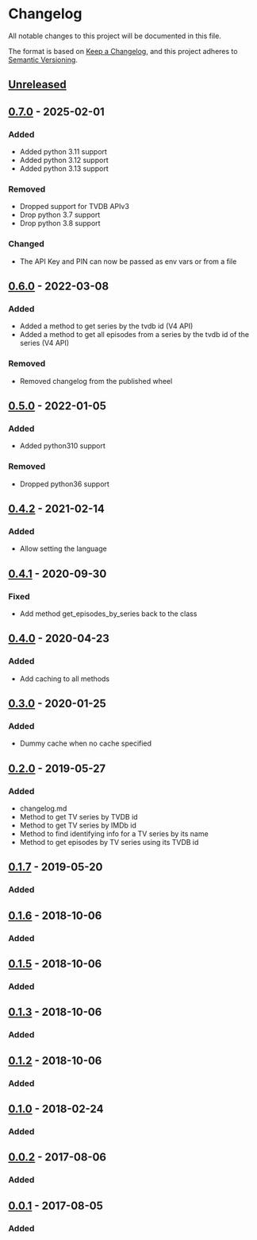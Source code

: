 # Changelog

All notable changes to this project will be documented in this file.

The format is based on [Keep a Changelog], and this project adheres to [Semantic Versioning].

## [Unreleased]

## [0.7.0] - 2025-02-01

### Added

- Added python 3.11 support
- Added python 3.12 support
- Added python 3.13 support

### Removed

- Dropped support for TVDB APIv3
- Drop python 3.7 support
- Drop python 3.8 support

### Changed

- The API Key and PIN can now be passed as env vars or from a file

## [0.6.0] - 2022-03-08

### Added

- Added a method to get series by the tvdb id (V4 API)
- Added a method to get all episodes from a series by the tvdb id of
  the series (V4 API)

### Removed

- Removed changelog from the published wheel

## [0.5.0] - 2022-01-05

### Added

- Added python310 support

### Removed

- Dropped python36 support

## [0.4.2] - 2021-02-14

### Added

- Allow setting the language

## [0.4.1] - 2020-09-30

### Fixed

- Add method get_episodes_by_series back to the class

## [0.4.0] - 2020-04-23

### Added

- Add caching to all methods

## [0.3.0] - 2020-01-25

### Added

- Dummy cache when no cache specified

## [0.2.0] - 2019-05-27

### Added

- changelog.md
- Method to get TV series by TVDB id
- Method to get TV series by IMDb id
- Method to find identifying info for a TV series by its name
- Method to get episodes by TV series using its TVDB id

## [0.1.7] - 2019-05-20

### Added

## [0.1.6] - 2018-10-06

### Added

## [0.1.5] - 2018-10-06

### Added

## [0.1.3] - 2018-10-06

### Added

## [0.1.2] - 2018-10-06

### Added

## [0.1.0] - 2018-02-24

### Added

## [0.0.2] - 2017-08-06

### Added

## [0.0.1] - 2017-08-05

### Added

[Keep a Changelog]: https://keepachangelog.com/en/1.1.0/
[Semantic Versioning]: https://semver.org/spec/v2.0.0.html
[Unreleased]: https://github.com/spapanik/tvdb_api_client/compare/v0.7.0...master
[0.7.0]: https://github.com/spapanik/tvdb_api_client/compare/v0.6.0...v0.7.0
[0.6.0]: https://github.com/spapanik/tvdb_api_client/compare/v0.5.0...v0.6.0
[0.5.0]: https://github.com/spapanik/tvdb_api_client/compare/v0.4.2...v0.5.0
[0.4.2]: https://github.com/spapanik/tvdb_api_client/compare/v0.4.1...v0.4.2
[0.4.1]: https://github.com/spapanik/tvdb_api_client/compare/v0.4.0...v0.4.1
[0.4.0]: https://github.com/spapanik/tvdb_api_client/compare/v0.3.0...v0.4.0
[0.3.0]: https://github.com/spapanik/tvdb_api_client/compare/v0.2.0...v0.3.0
[0.2.0]: https://github.com/spapanik/tvdb_api_client/compare/v0.1.7...v0.2.0
[0.1.7]: https://github.com/spapanik/tvdb_api_client/compare/v0.1.6...v0.1.7
[0.1.6]: https://github.com/spapanik/tvdb_api_client/compare/v0.1.5...v0.1.6
[0.1.5]: https://github.com/spapanik/tvdb_api_client/compare/v0.1.3...v0.1.5
[0.1.3]: https://github.com/spapanik/tvdb_api_client/compare/v0.1.2...v0.1.3
[0.1.2]: https://github.com/spapanik/tvdb_api_client/compare/v0.1.0...v0.1.2
[0.1.0]: https://github.com/spapanik/tvdb_api_client/compare/v0.0.2...v0.1.0
[0.0.2]: https://github.com/spapanik/tvdb_api_client/compare/v0.0.1...v0.0.2
[0.0.1]: https://github.com/spapanik/tvdb_api_client/releases/tag/v0.0.1

